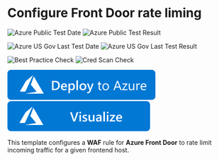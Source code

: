 # Configure Front Door rate liming

![Azure Public Test Date](https://azurequickstartsservice.blob.core.windows.net/badges/201-front-door-rate-limiting/PublicLastTestDate.svg)
![Azure Public Test Result](https://azurequickstartsservice.blob.core.windows.net/badges/201-front-door-rate-limiting/PublicDeployment.svg)

![Azure US Gov Last Test Date](https://azurequickstartsservice.blob.core.windows.net/badges/201-front-door-rate-limiting/FairfaxLastTestDate.svg)
![Azure US Gov Last Test Result](https://azurequickstartsservice.blob.core.windows.net/badges/201-front-door-rate-limiting/FairfaxDeployment.svg)

![Best Practice Check](https://azurequickstartsservice.blob.core.windows.net/badges/201-front-door-rate-limiting/BestPracticeResult.svg)
![Cred Scan Check](https://azurequickstartsservice.blob.core.windows.net/badges/201-front-door-rate-limiting/CredScanResult.svg)

[![Deploy To Azure](https://raw.githubusercontent.com/Azure/azure-quickstart-templates/master/1-CONTRIBUTION-GUIDE/images/deploytoazure.svg?sanitize=true)]("https://portal.azure.com/#create/Microsoft.Template/uri/https%3A%2F%2Fraw.githubusercontent.com%2FAzure%2Fazure-quickstart-templates%2Fmaster%2F201-front-door-rate-limiting%2Fazuredeploy.json")
[![Visualize](https://raw.githubusercontent.com/Azure/azure-quickstart-templates/master/1-CONTRIBUTION-GUIDE/images/visualizebutton.svg?sanitize=true)]("http://armviz.io/#/?load=https%3A%2F%2Fraw.githubusercontent.com%2FAzure%2Fazure-quickstart-templates%2Fmaster%2F201-front-door-rate-limiting%2Fazuredeploy.json")

This template configures a **WAF** rule for **Azure Front Door** to rate limit
incoming traffic for a given frontend host.
